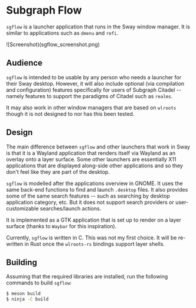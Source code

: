 # Subgraph Flow

`sgflow` is a launcher application that runs in the Sway window manager. It
is similar to applications such as `dmenu` and `rofi`. 

![Screenshot)(sgflow_screenshot.png)

## Audience

`sgflow` is intended to be usable by any person who needs a launcher for their 
Sway desktop. However, it will also include optional (via compilation and 
configuration) features specifically for users of Subgraph Citadel -- namely 
features to support the paradigms of Citadel such as `realms`.

It may also work in other window managers that are based on `wlroots` though
it is not designed to nor has this been tested.

## Design

The main difference between `sgflow` and other launchers that work in Sway is 
that it is a Wayland application that renders itself via Wayland as an overlay 
onto a layer surface. Some other launchers are essentially X11 applications 
that are displayed along-side other applications and so they don't feel like 
they are part of the desktop.

`sgflow` is modelled after the applications overview in GNOME. It uses the 
same back-end functions to find and launch `.desktop` files. It also provides
some of the same search features -- such as searching by desktop application 
category, etc. But it does not support search providers or user-customizable
searches/launch actions.

It is implemented as a GTK application that is set up to render on a layer 
surface (thanks to `Waybar` for this inspiration).

Currently, `sgflow` is written in C. This was not my first choice. It will 
be re-written in Rust once the `wlroots-rs` bindings support layer shells.

## Building

Assuming that the required libraries are installed, run the following commands
to build `sgflow`:

```.bash
$ meson build
$ ninja -C build
```



